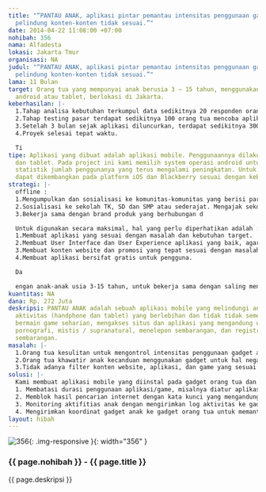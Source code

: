 ```yaml
---
title: "“PANTAU ANAK, aplikasi pintar pemantau intensitas penggunaan gadget anak dan
  pelindung konten-konten tidak sesuai.”"
date: 2014-04-22 11:08:00 +07:00
nohibah: 356
nama: Alfadesta
lokasi: Jakarta Tmur
organisasi: NA
judul: "“PANTAU ANAK, aplikasi pintar pemantau intensitas penggunaan gadget anak dan
  pelindung konten-konten tidak sesuai.”"
lama: 11 Bulan
target: Orang tua yang mempunyai anak berusia 3 – 15 tahun, menggunakan handphone
  android atau tablet, berlokasi di Jakarta.
keberhasilan: |-
  1.Tahap analisa kebutuhan terkumpul data sedikitnya 20 responden orang tua
  2.Tahap testing pasar terdapat sedikitnya 100 orang tua mencoba aplikasinya
  3.Setelah 3 bulan sejak aplikasi diluncurkan, terdapat sedikitnya 3000 orang mendownload PANTAU ANAK di Google Play Store.
  4.Proyek selesai tepat waktu.

  Ti
tipe: Aplikasi yang dibuat adalah aplikasi mobile. Penggunaannya dilakukan pada smartphone
  dan tablet. Pada project ini kami memilih system operasi android untuk awalan, berdasarkan
  statistik jumlah penggunanya yang terus mengalami peningkatan. Untuk selanjutnya
  dapat dikembangkan pada platform iOS dan Blackberry sesuai dengan kebutuhan.
strategi: |-
  offline :
  1.Mengumpulkan dan sosialisasi ke komunitas-komunitas yang berisi para orang tua anak-anak usia 3 – 15 tahun seperti komunitas ayah hebat, komunitas ayah bunda, dan sebagainya.
  2.Sosialisasi ke sekolah TK, SD dan SMP atau sederajat. Mengajak sekolah ikut serta mengajak orang tua siswa untuk memakai aplikasi ini.
  3.Bekerja sama dengan brand produk yang berhubungan d

  Untuk digunakan secara maksimal, hal yang perlu diperhatikan adalah :
  1.Membuat aplikasi yang sesuai dengan masalah dan kebutuhan target.
  2.Membuat User Interface dan User Experience aplikasi yang baik, agar target mudah dan senang menggunakannya.
  3.Membuat konten website dan promosi yang tepat sesuai dengan masalah di lapangan.
  4.Membuat aplikasi bersifat gratis untuk pengguna.

  Da

  engan anak-anak usia 3-15 tahun, untuk bekerja sama dengan saling menguntungkan.
kuantitas: NA
dana: Rp. 272 Juta
deskripsi: PANTAU ANAK adalah sebuah aplikasi mobile yang melindungi anak-anak dari
  aktivitas (handphone dan tablet) yang berlebihan dan tidak tidak semestinya, seperti
  bermain game seharian, mengakses situs dan aplikasi yang mengandung unsur kekerasan,
  pornografi, mistis / supranatural, menelepon sembarangan, dan registrasi layanan
  sembarangan.
masalah: |-
  1.Orang tua kesulitan untuk mengontrol intensitas penggunaan gadget anak.
  2.Orang tua khawatir anak kecanduan menggunakan gadget untuk hal negatif.
  3.Tidak adanya filter konten website, aplikasi, dan game yang sesuai dan aman untuk anak.
solusi: |-
  Kami membuat aplikasi mobile yang diinstal pada gadget orang tua dan gadget anak. Aplikasi ini mempunyai fitur :
  1. Membatasi durasi penggunaan aplikasi/game, misalnya diatur aplikasi Facebook dapat diakses sehari hanya dalam durasi yang ditentukan oleh orang tua.
  2. Memblok hasil pencarian internet dengan kata kunci yang mengandung unsur kekerasan, pornografi, mistis / supranatural. Kata kunci berbahaya akan diset otomatis ada pada aplikasi, dan orang tua dapat menambah atau menguranginya.
  3. Monitoring aktifitias anak dengan mengirimkan log aktivitas ke gadget orang tua (untuk anak yang menggunakan gadget sendiri). Bisa melalui aplikasi di gadget orang tua maupun melalui email.
  4. Mengirimkan koordinat gadget anak ke gadget orang tua untuk memantau keberadaan anak atau gadget.
layout: hibah
---
```


![356](/static/img/hibahcms/356.png){: .img-responsive }{: width="356" }

### {{ page.nohibah }} - {{ page.title }}

{{ page.deskripsi }}
